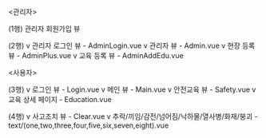 <관리자>

(1행)
관리자 회원가입 뷰

(2행)
v 관리자 로그인 뷰 - AdminLogin.vue
v 관리자 뷰 - Admin.vue
v 현장 등록 뷰 - AdminPlus.vue
v 교육 등록 뷰 - AdminAddEdu.vue

<사용자>

(3행)
v 로그인 뷰 - Login.vue
v 메인 뷰 - Main.vue
v 안전교육 뷰 - Safety.vue
v 교육 상세 페이지 - Education.vue

(4행)
v 사고조치 뷰 - Clear.vue
v 추락/끼임/감전/넘어짐/낙하물/열사병/화재/붕괴 - text/(one,two,three,four,five,six,seven,eight).vue
